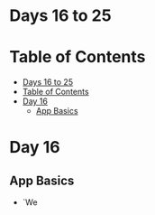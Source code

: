 
# Days 16 to 25



# Table of Contents

- [Days 16 to 25](#days-16-to-25)
- [Table of Contents](#table-of-contents)
- [Day 16](#day-16)
  - [App Basics](#app-basics)



# Day 16

## App Basics

- `We








